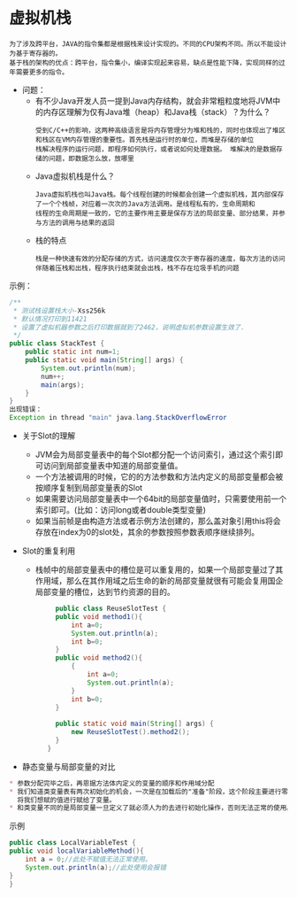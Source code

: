 # 虚拟机栈
```text
为了涉及跨平台，JAVA的指令集都是根据栈来设计实现的。不同的CPU架构不同。所以不能设计为基于寄存器的。
基于栈的架构的优点：跨平台，指令集小，编译实现起来容易，缺点是性能下降，实现同样的过年需要更多的指令。
```

* 问题：
  * 有不少Java开发人员一提到Java内存结构，就会非常粗粒度地将JVM中的内存区理解为仅有Java堆（heap）和Java栈（stack）？为什么？
    ```text
    受到C/C++的影响，这两种高级语言是将内存管理分为堆和栈的，同时也体现出了堆区和栈区在VM内存管理的重要性。首先栈是运行时的单位，而堆是存储的单位
    栈解决程序的运行问题，即程序如何执行，或者说如何处理数据。 堆解决的是数据存储的问题，即数据怎么放，放哪里
    ```
  * Java虚拟机栈是什么？
    ```text
    Java虚拟机栈也叫Java栈。每个线程创建的时候都会创建一个虚拟机栈，其内部保存了一个个栈帧，对应着一次次的Java方法调用。是线程私有的，生命周期和
    线程的生命周期是一致的，它的主要作用主要是保存方法的局部变量、部分结果，并参与方法的调用与结果的返回    
    ```
  * 栈的特点
    ```text
    栈是一种快速有效的分配存储的方式，访问速度仅次于寄存器的速度，每次方法的访问伴随着压栈和出栈，程序执行结束就会出栈，栈不存在垃圾手机的问题
    ```


示例：
```java
/**
 * 测试栈设置栈大小-Xss256k
 * 默认情况打印到11421
 * 设置了虚拟机器参数之后打印数据就到了2462，说明虚拟机参数设置生效了.
 */
public class StackTest {
    public static int num=1;
    public static void main(String[] args) {
        System.out.println(num);
        num++;
        main(args);
    }
}
出现错误：
Exception in thread "main" java.lang.StackOverflowError

```

* 关于Slot的理解
  * JVM会为局部变量表中的每个Slot都分配一个访问索引，通过这个索引即可访问到局部变量表中知道的局部变量值。
  * 一个方法被调用的时候，它的的方法参数和方法内定义的局部变量都会被按顺序复制到局部变量表的Slot
  * 如果需要访问局部变量表中一个64bit的局部变量值时，只需要使用前一个索引即可。(比如：访问long或者double类型变量)
  * 如果当前帧是由构造方法或者示例方法创建的，那么盖对象引用this将会存放在index为0的slot处，其余的参数按照参数表顺序继续排列。


* Slot的重复利用
  * 栈帧中的局部变量表中的槽位是可以重复用的，如果一个局部变量过了其作用域，那么在其作用域之后生命的新的局部变量就很有可能会复用国企局部变量的槽位，达到节约资源的目的。
    ```java
         public class ReuseSlotTest {
         public void method1(){
             int a=0;
             System.out.println(a);
             int b=0;
         }
         public void method2(){
             {
                 int a=0;
                 System.out.println(a);
             }
             int b=0;
         }
               
         public static void main(String[] args) {
             new ReuseSlotTest().method2();
         }
       }

    ```
* 静态变量与局部变量的对比
```markdown
* 参数分配完毕之后，再恩据方法体内定义的变量的顺序和作用域分配
* 我们知道类变量表有两次初始化的机会，一次是在加载后的"准备"阶段，这个阶段主要进行零值的初始化操作，第二个阶段主要是"初始化"阶段，这个阶段才是正在的
  将我们想赋的值进行赋给了变量。
* 和类变量不同的是局部变量一旦定义了就必须人为的去进行初始化操作，否则无法正常的使用。
```
示例
```java
public class LocalVariableTest {
public void localVariableMethod(){
    int a = 0;//此处不赋值无法正常使用。
    System.out.println(a);//此处使用会报错
}
}

```


















































































